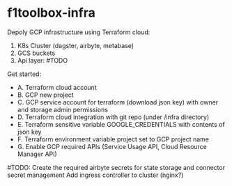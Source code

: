 # f1toolbox-infra

Depoly GCP infrastructure using Terraform cloud:

1. K8s Cluster (dagster, airbyte, metabase)
2. GCS buckets
3. Api layer: #TODO

Get started:
- A. Terraform cloud account
- B. GCP new project
- C. GCP service account for terraform (download json key) with owner and storage admin permissions
- D. Terraform cloud integration with git repo (under /infra directory)
- E. Terraform sensitive variable GOOGLE_CREDENTIALS with contents of json key
- F. Terraform environment variable project set to GCP project name
- G. Enable GCP required APIs (Service Usage API, Cloud Resource Manager API)

#TODO:
Create the required airbyte secrets for state storage and connector secret management
Add ingress controller to cluster (nginx?)